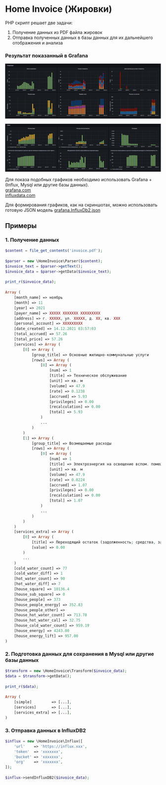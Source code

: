 # Home Invoice (Жировки)

PHP скрипт решает две задачи:
1. Получение данных из PDF файла жировок 
2. Отправка полученных данных в базы данных для их дальнейшего отображения и анализа



### Результат показанный в Grafana

![img1](docs/invoice1.png)

![img2](docs/invoice2.png)

Для показа подобных графиков необходимо использовать Grafana + (Influx, Mysql или другие базы данных).\
[grafana.com](https://grafana.com)\
[influxdata.com](https://www.influxdata.com)

Для формирования графиков, как на скриншотах, можно использовать готовую JSON модель [grafana.InfluxDb2.json](docs/grafana.InfluxDb2.json)


## Примеры

### 1. Получение данных

```php
$content = file_get_contents('invoice.pdf');

$parser = new \HomeInvoice\Parser($content);
$invoice_text = $parser->getText();
$invoice_data = $parser->getData($invoice_text);

print_r($invoice_data);

Array (
    [month_name] => ноябрь
    [month] => 11
    [year] => 2021
    [payer_name] => XXXXX XXXXXXX XXXXXXXXX
    [address] => г. XXXXX, ул. XXXXX, д. XX, кв. XXX
    [personal_account] => XXXXXXXXX
    [date_created] => 14.12.2021 03:57:03
    [total_accrued] => 57.26
    [total_price] => 57.26
    [services] => Array (
        [0] => Array (
            [group_title] => Основные жилищно-коммунальные услуги
            [rows] => Array (
                [0] => Array (
                    [num] => 1
                    [title] => Техническое обслуживание
                    [unit] => кв. м
                    [volume] => 47.9
                    [rate] => 0.1238
                    [accrued] => 5.93
                    [privileges] => 0.00
                    [recalculation] => 0.00
                    [total] => 5.93
                )
                ...    
            )
        )
        [1] => Array (
            [group_title] => Возмещаемые расходы
            [rows] => Array (
                [0] => Array (
                    [num] => 1
                    [title] => Электроэнергия на освещение вспом. помещений иработу оборудования, за исключением лифтов
                    [unit] => кв. м
                    [volume] => 47.9
                    [rate] => 0.0224
                    [accrued] => 1.07
                    [privileges] => 0.00
                    [recalculation] => 0.00
                    [total] => 1.07
                )
                ...
            )
        )
    )
    [services_extra] => Array (
        [0] => Array (
            [title] => Переходящий остаток (задолженность; средства, зачисленные в счет будущих платежей)
            [value] => 0.00
        )
        ...
    )
    [cold_water_count] => 77
    [cold_water_diff] => 1
    [hot_water_count] => 90
    [hot_water_diff] => 7
    [house_square] => 10136.4
    [house_sub_square] => 0
    [house_people] => 373
    [house_people_energy] => 352.83
    [house_people_other] => 
    [house_hot_water_count] => 713.78
    [house_hot_water_cal] => 32.75
    [house_cold_water_count] => 959.19
    [house_energy] => 4243.00
    [house_energy_lift] => 957.00
)

```


### 2. Подготовка данных для сохранения в Mysql или другие базы данных

```php
$transform = new \HomeInvoice\Transform($invoice_data);
$data = $transform->getData();

print_r($data);

Array (
    [simple]         => [...],
    [services]       => [...],
    [services_extra] => [...],
)
```

### 3. Отправка данных в InfluxDB2

```php
$influx = new \HomeInvoice\Influx([
    'url'    => 'https://influx.xxx',
    'token'  => 'xxxxxxx',
    'bucket' => 'xxxxxxx',
    'org'    => 'xxxxxxx',
]);

$influx->sendInfluxDB2($invoice_data);
```